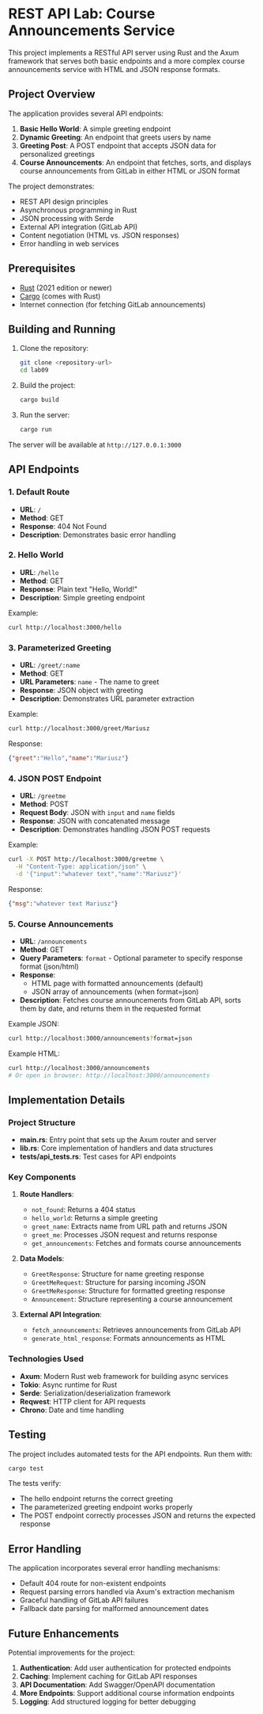 # REST API Lab: Course Announcements Service

This project implements a RESTful API server using Rust and the Axum framework that serves both basic endpoints and a more complex course announcements service with HTML and JSON response formats.

## Project Overview

The application provides several API endpoints:

1. **Basic Hello World**: A simple greeting endpoint
2. **Dynamic Greeting**: An endpoint that greets users by name
3. **Greeting Post**: A POST endpoint that accepts JSON data for personalized greetings
4. **Course Announcements**: An endpoint that fetches, sorts, and displays course announcements from GitLab in either HTML or JSON format

The project demonstrates:
- REST API design principles
- Asynchronous programming in Rust
- JSON processing with Serde
- External API integration (GitLab API)
- Content negotiation (HTML vs. JSON responses)
- Error handling in web services

## Prerequisites

- [Rust](https://www.rust-lang.org/tools/install) (2021 edition or newer)
- [Cargo](https://doc.rust-lang.org/cargo/getting-started/installation.html) (comes with Rust)
- Internet connection (for fetching GitLab announcements)

## Building and Running

1. Clone the repository:
   ```bash
   git clone <repository-url>
   cd lab09
   ```

2. Build the project:
   ```bash
   cargo build
   ```

3. Run the server:
   ```bash
   cargo run
   ```

The server will be available at `http://127.0.0.1:3000`

## API Endpoints

### 1. Default Route

- **URL**: `/`
- **Method**: GET
- **Response**: 404 Not Found
- **Description**: Demonstrates basic error handling

### 2. Hello World

- **URL**: `/hello`
- **Method**: GET
- **Response**: Plain text "Hello, World!"
- **Description**: Simple greeting endpoint

Example:
```bash
curl http://localhost:3000/hello
```

### 3. Parameterized Greeting

- **URL**: `/greet/:name`
- **Method**: GET
- **URL Parameters**: `name` - The name to greet
- **Response**: JSON object with greeting
- **Description**: Demonstrates URL parameter extraction

Example:
```bash
curl http://localhost:3000/greet/Mariusz
```

Response:
```json
{"greet":"Hello","name":"Mariusz"}
```

### 4. JSON POST Endpoint

- **URL**: `/greetme`
- **Method**: POST
- **Request Body**: JSON with `input` and `name` fields
- **Response**: JSON with concatenated message
- **Description**: Demonstrates handling JSON POST requests

Example:
```bash
curl -X POST http://localhost:3000/greetme \
  -H "Content-Type: application/json" \
  -d '{"input":"whatever text","name":"Mariusz"}'
```

Response:
```json
{"msg":"whatever text Mariusz"}
```

### 5. Course Announcements

- **URL**: `/announcements`
- **Method**: GET
- **Query Parameters**: `format` - Optional parameter to specify response format (json/html)
- **Response**: 
  - HTML page with formatted announcements (default)
  - JSON array of announcements (when format=json)
- **Description**: Fetches course announcements from GitLab API, sorts them by date, and returns them in the requested format

Example JSON:
```bash
curl http://localhost:3000/announcements?format=json
```

Example HTML:
```bash
curl http://localhost:3000/announcements
# Or open in browser: http://localhost:3000/announcements
```

## Implementation Details

### Project Structure

- **main.rs**: Entry point that sets up the Axum router and server
- **lib.rs**: Core implementation of handlers and data structures
- **tests/api_tests.rs**: Test cases for API endpoints

### Key Components

1. **Route Handlers**:
   - `not_found`: Returns a 404 status
   - `hello_world`: Returns a simple greeting
   - `greet_name`: Extracts name from URL path and returns JSON
   - `greet_me`: Processes JSON request and returns response
   - `get_announcements`: Fetches and formats course announcements

2. **Data Models**:
   - `GreetResponse`: Structure for name greeting response
   - `GreetMeRequest`: Structure for parsing incoming JSON
   - `GreetMeResponse`: Structure for formatted greeting response
   - `Announcement`: Structure representing a course announcement

3. **External API Integration**:
   - `fetch_announcements`: Retrieves announcements from GitLab API
   - `generate_html_response`: Formats announcements as HTML

### Technologies Used

- **Axum**: Modern Rust web framework for building async services
- **Tokio**: Async runtime for Rust
- **Serde**: Serialization/deserialization framework
- **Reqwest**: HTTP client for API requests
- **Chrono**: Date and time handling

## Testing

The project includes automated tests for the API endpoints. Run them with:

```bash
cargo test
```

The tests verify:
- The hello endpoint returns the correct greeting
- The parameterized greeting endpoint works properly
- The POST endpoint correctly processes JSON and returns the expected response

## Error Handling

The application incorporates several error handling mechanisms:

- Default 404 route for non-existent endpoints
- Request parsing errors handled via Axum's extraction mechanism
- Graceful handling of GitLab API failures
- Fallback date parsing for malformed announcement dates

## Future Enhancements

Potential improvements for the project:

1. **Authentication**: Add user authentication for protected endpoints
2. **Caching**: Implement caching for GitLab API responses
3. **API Documentation**: Add Swagger/OpenAPI documentation
4. **More Endpoints**: Support additional course information endpoints
5. **Logging**: Add structured logging for better debugging

